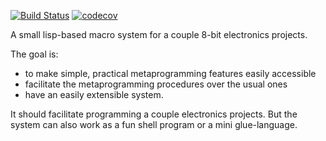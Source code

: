 [![Build Status](https://travis-ci.com/xealits/symbolic-lisp.svg?branch=master)](https://travis-ci.com/xealits/symbolic-lisp)
[![codecov](https://codecov.io/gh/xealits/symbolic-lisp/branch/master/graph/badge.svg)](https://codecov.io/gh/xealits/symbolic-lisp)

A small lisp-based macro system for a couple 8-bit electronics projects.

The goal is:

* to make simple, practical metaprogramming features easily accessible
* facilitate the metaprogramming procedures over the usual ones
* have an easily extensible system.

It should facilitate programming a couple electronics projects.
But the system can also work as a fun shell program or a mini glue-language.

